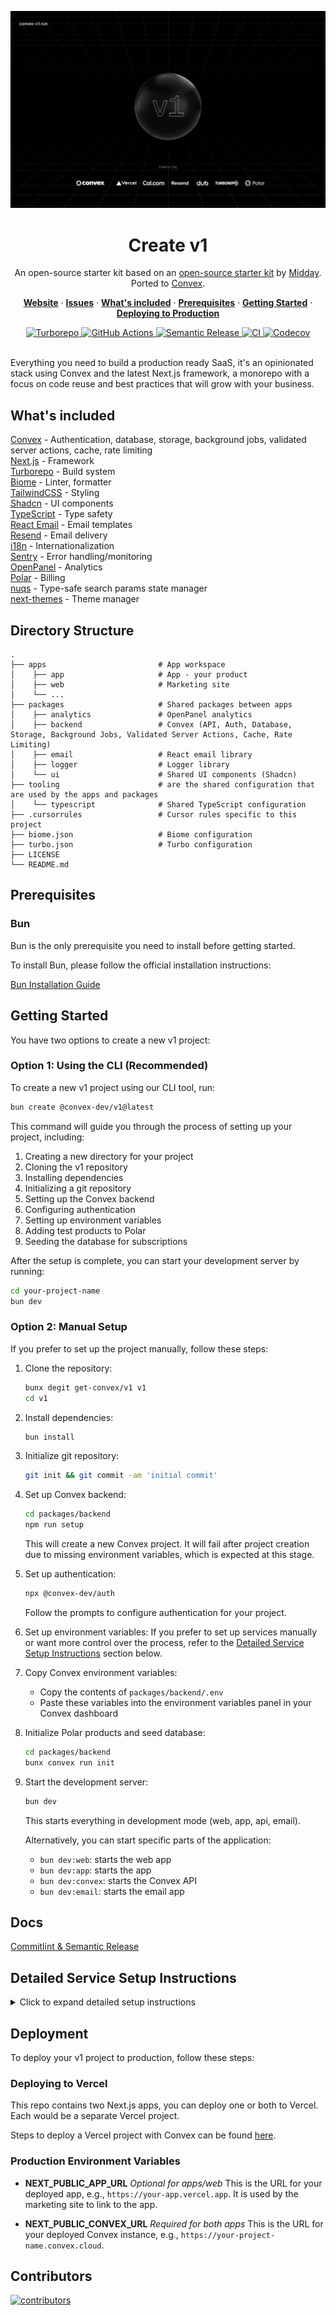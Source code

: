 ![hero](.github/images/image.png)

<div align="center">
  <h1 align="center">
    <b>Create v1</b>
  </h1>
  <div align="center">
    <p>An open-source starter kit based on an
      <a href="https://v1.run">open-source starter kit</a>
      by
      <a href="https://midday.ai">Midday</a>.
      Ported to
      <a href="https://convex.dev">Convex</a>.
    </p>
    <p>
      <a href="https://convex-v1.run"><strong>Website</strong></a> ·
      <a href="https://github.com/get-convex/v1/issues"><strong>Issues</strong></a>
      ·
      <a href="#whats-included"><strong>What's included</strong></a> ·
      <a href="#prerequisites"><strong>Prerequisites</strong></a> ·
      <a href="#getting-started"><strong>Getting Started</strong></a> ·
      <a href="#deployment"><strong>Deploying to Production</strong></a>
    </p>
  </div>
</div>

<div align="center">
  <a href="https://turbo.build/">
    <img
      src="https://img.shields.io/badge/Turborepo-%230F0813.svg?style=flat&logo=Turborepo&logoColor=white"
      alt="Turborepo"
    />
  </a>
  <a href="https://docs.github.com/en/actions">
    <img
      src="https://img.shields.io/badge/github%20actions-%232671E5.svg?style=flat&logo=githubactions&logoColor=white"
      alt="GitHub Actions"
    />
  </a>
  <a href="https://semantic-release.gitbook.io/semantic-release">
    <img
      src="https://img.shields.io/badge/%20%20%F0%9F%93%A6%F0%9F%9A%80-semantic--release-e10079.svg"
      alt="Semantic Release"
    />
  </a>
  <a href="https://github.com/akhenda/v1/actions/workflows/merge.yml">
    <img
      src="https://github.com/akhenda/v1/actions/workflows/merge.yml/badge.svg" alt="CI"
    />
  </a>
  <a href="https://codecov.io/gh/akhenda/v1" >
    <img
      src="https://codecov.io/gh/akhenda/v1/graph/badge.svg?token=7AWIXjWS8m"
      alt="Codecov"
    />
  </a>
  <br />
  <br />
</div>

Everything you need to build a production ready SaaS, it's an opinionated stack
using Convex and the latest Next.js framework, a monorepo with a focus on code
reuse and best practices that will grow with your business.

## What's included

[Convex](https://convex.dev/) - Authentication, database, storage, background jobs, validated server actions, cache, rate limiting<br>
[Next.js](https://nextjs.org/) - Framework<br>
[Turborepo](https://turbo.build) - Build system<br>
[Biome](https://biomejs.dev) - Linter, formatter<br>
[TailwindCSS](https://tailwindcss.com/) - Styling<br>
[Shadcn](https://ui.shadcn.com/) - UI components<br>
[TypeScript](https://www.typescriptlang.org/) - Type safety<br>
[React Email](https://react.email/) - Email templates<br>
[Resend](https://resend.com/) - Email delivery<br>
[i18n](https://next-international.vercel.app/) - Internationalization<br>
[Sentry](https://sentry.io/) - Error handling/monitoring<br>
[OpenPanel](https://openpanel.dev/) - Analytics<br>
[Polar](https://polar.sh) - Billing<br>
[nuqs](https://nuqs.47ng.com/) - Type-safe search params state manager<br>
[next-themes](https://next-themes-example.vercel.app/) - Theme manager<br>

## Directory Structure

```
.
├── apps                         # App workspace
│    ├── app                     # App - your product
│    ├── web                     # Marketing site
│    └── ...
├── packages                     # Shared packages between apps
│    ├── analytics               # OpenPanel analytics
│    ├── backend                 # Convex (API, Auth, Database, Storage, Background Jobs, Validated Server Actions, Cache, Rate Limiting)
│    ├── email                   # React email library
│    ├── logger                  # Logger library
│    └── ui                      # Shared UI components (Shadcn)
├── tooling                      # are the shared configuration that are used by the apps and packages
│    └── typescript              # Shared TypeScript configuration
├── .cursorrules                 # Cursor rules specific to this project
├── biome.json                   # Biome configuration
├── turbo.json                   # Turbo configuration
├── LICENSE
└── README.md
```

## Prerequisites

### Bun

Bun is the only prerequisite you need to install before getting started.

To install Bun, please follow the official installation instructions:

[Bun Installation Guide](https://bun.sh/docs/installation)

## Getting Started

You have two options to create a new v1 project:

### Option 1: Using the CLI (Recommended)

To create a new v1 project using our CLI tool, run:

```bash
bun create @convex-dev/v1@latest
```

This command will guide you through the process of setting up your project, including:

1. Creating a new directory for your project
2. Cloning the v1 repository
3. Installing dependencies
4. Initializing a git repository
5. Setting up the Convex backend
6. Configuring authentication
7. Setting up environment variables
8. Adding test products to Polar
9. Seeding the database for subscriptions

After the setup is complete, you can start your development server by running:

```bash
cd your-project-name
bun dev
```

### Option 2: Manual Setup

If you prefer to set up the project manually, follow these steps:

1. Clone the repository:

   ```bash
   bunx degit get-convex/v1 v1
   cd v1
   ```

2. Install dependencies:

   ```bash
   bun install
   ```

3. Initialize git repository:

   ```bash
   git init && git commit -am 'initial commit'
   ```

4. Set up Convex backend:

   ```bash
   cd packages/backend
   npm run setup
   ```

   This will create a new Convex project. It will fail after project creation due to missing environment variables, which is expected at this stage.

5. Set up authentication:

   ```bash
   npx @convex-dev/auth
   ```

   Follow the prompts to configure authentication for your project.

6. Set up environment variables:
   If you prefer to set up services manually or want more control over the process, refer to the [Detailed Service Setup Instructions](#detailed-service-setup-instructions) section below.

7. Copy Convex environment variables:

   - Copy the contents of `packages/backend/.env`
   - Paste these variables into the environment variables panel in your Convex
     dashboard

8. Initialize Polar products and seed database:

   ```bash
   cd packages/backend
   bunx convex run init
   ```

9. Start the development server:

   ```bash
   bun dev
   ```

   This starts everything in development mode (web, app, api, email).

   Alternatively, you can start specific parts of the application:

   - `bun dev:web`: starts the web app
   - `bun dev:app`: starts the app
   - `bun dev:convex`: starts the Convex API
   - `bun dev:email`: starts the email app

## Docs

[Commitlint & Semantic Release](./docs/commitlint.md)

## Detailed Service Setup Instructions

<details>
<summary>Click to expand detailed setup instructions</summary>

If you choose to manually set up services and environment variables, follow these steps for each service:

### Convex

1. Create a new project at <https://dashboard.convex.dev>
2. Obtain your Convex URL from the dashboard under 'Settings' > 'URL & Deploy Key'
3. Add the following to `apps/web/.env` and `apps/app/.env`:

   ```
   # The Convex URL from the dashboard. It should look like 'https://example-123.convex.cloud'
   NEXT_PUBLIC_CONVEX_URL=https://foobar-42.convex.cloud
   ```

### OpenPanel

1. Create an account at <https://openpanel.dev>
2. Create a new project in the OpenPanel dashboard
3. Add the following to `apps/app/.env`:

   ```
   # The secret key from OpenPanel dashboard under 'Settings' > 'Projects'. Starts with 'sec_'
   OPENPANEL_SECRET_KEY=sec_foobarfoobarfoobarfoobar42
   ```

4. Add the following to `apps/web/.env` and `apps/app/.env`:

   ```
   # The client ID from OpenPanel dashboard under 'Settings' > 'Projects'
   NEXT_PUBLIC_OPENPANEL_CLIENT_ID=foo-bar-42-baz-qux-42
   ```

### Sentry

1. Set up a project on <https://sentry.io>
2. Add the following to `apps/app/.env`:

   ```
   # The DSN from Sentry dashboard under 'Settings' > 'Projects' > [Your Project] > 'Client Keys (DSN)'
   NEXT_PUBLIC_SENTRY_DSN=https://foobarfoobar42@foobar42.ingest.sentry.io/42424242

   # The auth token generated in Sentry dashboard under 'Settings' > 'Auth Tokens'
   SENTRY_AUTH_TOKEN=foobarfoobarfoobarfoobarfoobar42

   # Your Sentry organization slug, found in the URL when in your Sentry dashboard
   SENTRY_ORG=your-org-name

   # The name of your Sentry project
   SENTRY_PROJECT=your-project-name
   ```

### Resend

1. Create an account at <https://resend.com>
2. Add the following to `packages/backend/.env`:

   ```
   # The API key from Resend dashboard under 'API Keys'. Starts with 're_'
   RESEND_API_KEY=re_foobarfoobarfoobarfoobarfoobar42

   # (Optional) The email address you want to use as the sender for authentication emails
   # Make sure it's verified in your Resend account under 'Domains'
   RESEND_SENDER_EMAIL_AUTH=auth@yourdomain.com
   ```

### Polar

1. Set up an account at <https://polar.sh>
   _Note: If you're just testing, be sure to switch to Sandbox via the top left dropdown in the dashboard before proceeding._
2. Add the following to `packages/backend/.env`:

   ```
   # Generate this in Polar dashboard under 'Account' > 'Developer settings'
   # Required permissions: 'products:read', 'products:write', 'subscriptions:read'
   POLAR_ACCESS_TOKEN=pat_foobarfoobarfoobarfoobarfoobar42

   # Find this in Polar dashboard under 'Settings'
   POLAR_ORGANIZATION_ID=org_foobarfoobar42

   # Create a webhook in Polar dashboard under 'Settings' > 'Webhooks'
   # The webhook should point to: https://your-convex-deployment.convex.site/events/polar
   POLAR_WEBHOOK_SECRET=whsec_foobarfoobarfoobarfoobarfoobar42
   ```

### Cal.com (Optional)

1. Set up your Cal.com account
2. Add the following to `apps/web/.env`:

   ```
   # Your public Cal.com link, e.g., 'https://cal.com/yourusername'
   NEXT_PUBLIC_CAL_LINK=https://cal.com/your-username
   ```

### Loops (Optional)

1. Set up an account at <https://loops.so>
2. Add the following to `packages/backend/.env`:

   ```
   # The ID of the Loops form you want to use, found in the Loops dashboard
   LOOPS_FORM_ID=foobarfoobar42
   ```

### Google Authentication

1. Set up Google OAuth 2.0 credentials following the guide at <https://support.google.com/cloud/answer/6158849?hl=en>
2. Add the following to `packages/backend/.env`:

   ```
   # The client ID from your Google OAuth 2.0 credentials
   AUTH_GOOGLE_ID=424242424242-foobarfoobarfoobarfoobar42.apps.googleusercontent.com

   # The client secret from your Google OAuth 2.0 credentials
   AUTH_GOOGLE_SECRET=GOCSPX-foobarfoobarfoobarfoobar42
   ```

3. Set up the authorized redirect URI in your Google Cloud Console:
   - Use your Convex deployment's HTTP Actions URL with the path '/api/auth/callback/google'
   - Example: '<https://your-convex-deployment.convex.site/api/auth/callback/google>'
   - You can find your Convex deployment's HTTP Actions URL in the Convex dashboard under 'Settings' > 'URL & Deploy Key'
4. Add both <http://localhost:3000> and <http://localhost:3001> to the list of authorized JavaScript origins for local development.

After setting up all the required services and environment variables, proceed to step 7 in the Getting Started section to copy the Convex environment variables to your Convex dashboard.

For more detailed information on each component, refer to their respective documentation linked in the "What's included" section above.

</details>

## Deployment

To deploy your v1 project to production, follow these steps:

### Deploying to Vercel

This repo contains two Next.js apps, you can deploy one or both to Vercel. Each
would be a separate Vercel project.

Steps to deploy a Vercel project with Convex can be found
[here](https://docs.convex.dev/production/hosting/vercel#deploying-to-vercel).

### Production Environment Variables

- **NEXT_PUBLIC_APP_URL**
  _Optional for apps/web_
  This is the URL for your deployed app, e.g., `https://your-app.vercel.app`.
  It is used by the marketing site to link to the app.

- **NEXT_PUBLIC_CONVEX_URL**
  _Required for both apps_
  This is the URL for your deployed Convex instance, e.g.,
  `https://your-project-name.convex.cloud`.

## Contributors

[![contributors](https://contrib.rocks/image?repo=akhenda/v1)](https://github.com/akhenda/v1/graphs/contributors)
